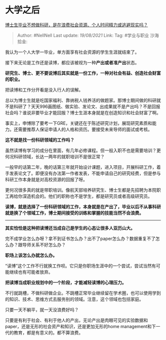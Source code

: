 # 大学之后

[博士生毕业不想做科研，是在浪费社会资源、个人时间精力或逃避现实吗？](https://www.zhihu.com/question/462265744/answer/1923742865)

> Author: #NellNell
> Last update: *19/08/2021*
> Link:
> Tag: #学业与职业 
> 沙海拾金:

我认为一个人大学一毕业，单方面享有社会资源的学生生涯就结束了。

接下来无论是工作还是读博，都应该被视为一种**产出或者准产出**状态。

**研究生、博士、更不要说博后其实就是一份工作，一种对社会有益、创造社会财富的职业。**

把读博和工作分开看是没入行人的误解。

总以为博士生就是吃国家福利、靠纳税人钱养活的做题家。那博士期间做的科研就不是科研了？天天996画图纸、做实验、发论文、出成果就不是产出吗？不是回报社会吗？谁说非要毕业才能回报？博士生涯本身就是在创造知识和社会财富了啊。

事实上，申博除了要考一下GRE，关键还在于陈述研究计划，展现研究素质和能力。还需要推荐人保证申请人的人格和资历。要接受未来导师的面试或考核。

**这不就是找一份科研领域的工作吗？**

虽然读博有学习的成分在里面，有几年必修课程。但一般入职不也是需要培训？更何况科研领域，长达一两年的就职培训不是很正常？

一般早的话第二年，晚的话第三年就开始设计课题，进入项目，开展科研工作，着手发表论文了。即便没有办法第一作者发表，不能申请自己的研究经费，但是参与科研工作本身就是对高校资源的回报了呀。

更何况很多真的就是带职培训。像航天部培养研究生、博士生都是先招聘为本院职工再给你深造机会的。他们的职称也不是学生，都是研究员或者高级研究员。

**读博，就是选择了一份科研领域的工作，本身就是在产出了，毕业以后不从事科研就是换了个领域工作，博士期间接受的训练和掌握的技能当然不会浪费。**

---

**其实恰恰是这种把读博还当成自己是学生的心态让很多人亚历山大。**

完不成学业怎么办呀？拿不到证书怎么办？出不了paper怎么办？数据重复不了怎么办？跟导师关系不好怎么办？

**职场上该怎么办就怎么办。**

“读博”这个工作不行就换工作呗。它只是你职场生涯中的一个尝试，尝试当然有可能继续也有可能者放弃。

**把读博当成职业规划中的一个阶段，才能减轻读博的心理压力。**

不行就跳槽，不做科研做企业。不跳槽正常毕业继续留在学术圈，也可以使用学到的知识、技术、思维方式去服务别的领域。注意，这个领域也包括家庭。

只要一天不躺平，就一天没浪费好吗？

只要是有利于社会、有利于他人的产出，无论产出是肉眼可见的实验数据和paper，还是无形的社会资产和知识，还是更加无形的home management和下一代的教育，都是有意义的。都不算浪费。
